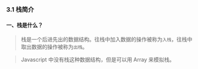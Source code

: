### 3.1 栈简介

#### 一、栈是什么？

> 栈是一个后进先出的数据结构。往栈中加入数据的操作被称为`入栈`，往栈中取出数据的操作被称为`出栈`。

> Javascript 中没有栈这种数据结构，但是可以用 Array 来模拟栈。
